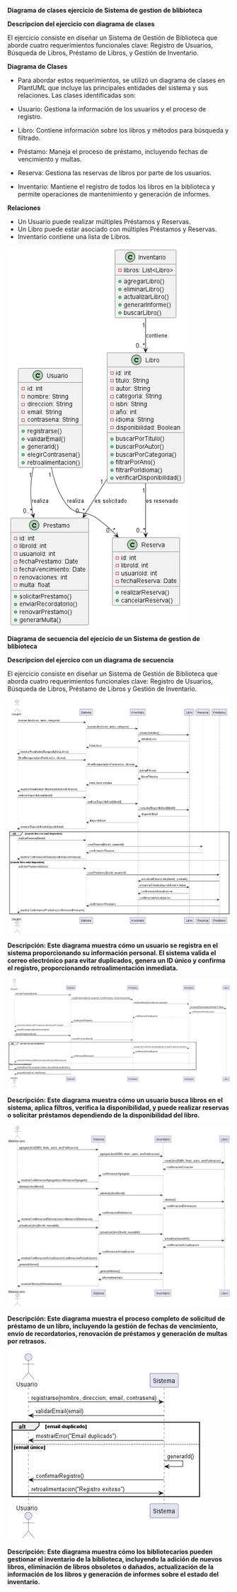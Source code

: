 **Diagrama de clases ejercicio de Sistema de gestion de blibioteca**

**Descripcion del ejercicio con diagrama de clases**
 
 El ejercicio consiste en diseñar un Sistema de Gestión de Biblioteca que aborde cuatro requerimientos funcionales clave: Registro de Usuarios, Búsqueda de Libros, Préstamo de Libros, y Gestión de Inventario. 

 **Diagrama de Clases**

- Para abordar estos requerimientos, se utilizó un diagrama de clases en PlantUML que incluye las principales entidades del sistema y sus relaciones. Las clases identificadas son:

- Usuario: Gestiona la información de los usuarios y el proceso de registro.
- Libro: Contiene información sobre los libros y métodos para búsqueda y filtrado.
- Préstamo: Maneja el proceso de préstamo, incluyendo fechas de vencimiento y multas.
- Reserva: Gestiona las reservas de libros por parte de los usuarios.
- Inventario: Mantiene el registro de todos los libros en la biblioteca y permite operaciones de mantenimiento y generación de informes.

**Relaciones**
- Un Usuario puede realizar múltiples Préstamos y Reservas.
- Un Libro puede estar asociado con múltiples Préstamos y Reservas.
- Inventario contiene una lista de Libros.

![diagra_clases](./diagrma_clases.png)


**Diagrama de secuencia del ejecicio de un Sistema de gestion de blibioteca**


**Descripcion del ejercico con un diagrama de secuencia**

El ejercicio consiste en diseñar un Sistema de Gestión de Biblioteca que aborda cuatro requerimientos funcionales clave: Registro de Usuarios, Búsqueda de Libros, Préstamo de Libros y Gestión de Inventario. 


![diagra_secuencia-1](./diagrama_secuencia-1.png)

**Descripción: Este diagrama muestra cómo un usuario se registra en el sistema proporcionando su información personal. El sistema valida el correo electrónico para evitar duplicados, genera un ID único y confirma el registro, proporcionando retroalimentación inmediata.**

![diagra_secuencia-2](./diagrama_secuencia-2.png)

**Descripción: Este diagrama muestra cómo un usuario busca libros en el sistema, aplica filtros, verifica la disponibilidad, y puede realizar reservas o solicitar préstamos dependiendo de la disponibilidad del libro.**

![diagra_secuencia-3](./diagrama_secuencia-3.png)

**Descripción: Este diagrama muestra el proceso completo de solicitud de préstamo de un libro, incluyendo la gestión de fechas de vencimiento, envío de recordatorios, renovación de préstamos y generación de multas por retrasos.**

![diagra_secuencia-4](./diagrama_secuencia-4.png)

**Descripción: Este diagrama muestra cómo los bibliotecarios pueden gestionar el inventario de la biblioteca, incluyendo la adición de nuevos libros, eliminación de libros obsoletos o dañados, actualización de la información de los libros y generación de informes sobre el estado del inventario.**
